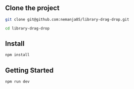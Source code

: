 

## Clone the project

```sh
git clone git@github.com:nemanja85/library-drag-drop.git
```

```sh
cd library-drag-drop
```

## Install

```sh
npm install
```

## Getting Started

```sh
npm run dev
```
